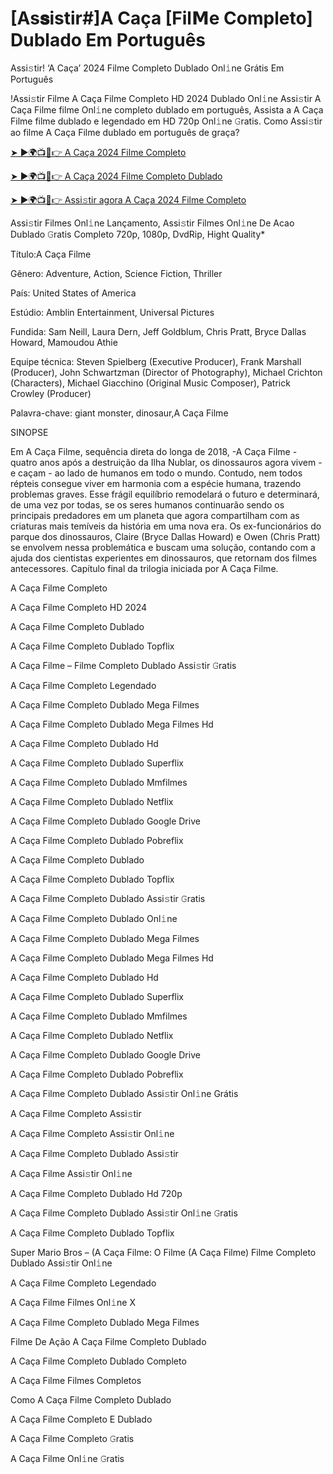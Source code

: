 # [As𝐬istir#]A Caça [Fil𝗠e Completo] Dublado Em Português
Assi𝚜tir! ‘A Caça’ 2024 Filme Completo Dublado Onl𝚒ne Grátis Em Português

!Assi𝚜tir Filme A Caça Filme Completo HD 2024 Dublado Onl𝚒ne Assi𝚜tir A Caça Filme filme Onl𝚒ne completo dublado em português, Assista a A Caça Filme filme dublado e legendado em HD 720p Onl𝚒ne 𝙶ratis. Como Assi𝚜tir ao filme A Caça Filme dublado em português de graça?

[➤ ►🌍📺📱👉 A Caça 2024 Filme Completo](https://t.co/chvrTPNO5j)

[➤ ►🌍📺📱👉 A Caça 2024 Filme Completo Dublado](https://t.co/chvrTPNO5j)

[➤ ►🌍📺📱👉 Assi𝚜tir agora A Caça 2024 Filme Completo](https://t.co/chvrTPNO5j)

Assi𝚜tir Filmes Onl𝚒ne Lançamento, Assi𝚜tir Filmes Onl𝚒ne De Acao Dublado 𝙶ratis Completo 720p, 1080p, DvdRip, Hight Quality*



Título:A Caça Filme



Gênero: Adventure, Action, Science Fiction, Thriller



País: United States of America



Estúdio: Amblin Entertainment, Universal Pictures



Fundida: Sam Neill, Laura Dern, Jeff Goldblum, Chris Pratt, Bryce Dallas Howard, Mamoudou Athie



Equipe técnica: Steven Spielberg (Executive Producer), Frank Marshall (Producer), John Schwartzman (Director of Photography), Michael Crichton (Characters), Michael Giacchino (Original Music Composer), Patrick Crowley (Producer)



Palavra-chave: giant monster, dinosaur,A Caça Filme



SINOPSE



Em A Caça Filme, sequência direta do longa de 2018, -A Caça Filme - quatro anos após a destruição da Ilha Nublar, os dinossauros agora vivem - e caçam - ao lado de humanos em todo o mundo. Contudo, nem todos répteis consegue viver em harmonia com a espécie humana, trazendo problemas graves. Esse frágil equilíbrio remodelará o futuro e determinará, de uma vez por todas, se os seres humanos continuarão sendo os principais predadores em um planeta que agora compartilham com as criaturas mais temíveis da história em uma nova era. Os ex-funcionários do parque dos dinossauros, Claire (Bryce Dallas Howard) e Owen (Chris Pratt) se envolvem nessa problemática e buscam uma solução, contando com a ajuda dos cientistas experientes em dinossauros, que retornam dos filmes antecessores. Capítulo final da trilogia iniciada por A Caça Filme.



A Caça Filme Completo



A Caça Filme Completo HD 2024



A Caça Filme Completo Dublado



A Caça Filme Completo Dublado Topflix



A Caça Filme – Filme Completo Dublado Assi𝚜tir 𝙶ratis



A Caça Filme Completo Legendado



A Caça Filme Completo Dublado Mega Filmes



A Caça Filme Completo Dublado Mega Filmes Hd



A Caça Filme Completo Dublado Hd



A Caça Filme Completo Dublado Superflix



A Caça Filme Completo Dublado Mmfilmes



A Caça Filme Completo Dublado Netflix



A Caça Filme Completo Dublado Google Drive



A Caça Filme Completo Dublado Pobreflix



A Caça Filme Completo Dublado



A Caça Filme Completo Dublado Topflix



A Caça Filme Completo Dublado Assi𝚜tir 𝙶ratis



A Caça Filme Completo Dublado Onl𝚒ne



A Caça Filme Completo Dublado Mega Filmes



A Caça Filme Completo Dublado Mega Filmes Hd



A Caça Filme Completo Dublado Hd



A Caça Filme Completo Dublado Superflix



A Caça Filme Completo Dublado Mmfilmes



A Caça Filme Completo Dublado Netflix



A Caça Filme Completo Dublado Google Drive



A Caça Filme Completo Dublado Pobreflix



A Caça Filme Completo Dublado Assi𝚜tir Onl𝚒ne Grátis



A Caça Filme Completo Assi𝚜tir



A Caça Filme Completo Assi𝚜tir Onl𝚒ne



A Caça Filme Completo Dublado Assi𝚜tir



A Caça Filme Assi𝚜tir Onl𝚒ne



A Caça Filme Completo Dublado Hd 720p



A Caça Filme Completo Dublado Assi𝚜tir Onl𝚒ne 𝙶ratis



A Caça Filme Completo Dublado Topflix



Super Mario Bros – (A Caça Filme: O Filme (A Caça Filme) Filme Completo Dublado Assi𝚜tir Onl𝚒ne



A Caça Filme Completo Legendado



A Caça Filme Filmes Onl𝚒ne X



A Caça Filme Completo Dublado Mega Filmes



Filme De Ação A Caça Filme Completo Dublado



A Caça Filme Completo Dublado Completo



A Caça Filme Filmes Completos



Como A Caça Filme Completo Dublado



A Caça Filme Completo E Dublado



A Caça Filme Completo 𝙶ratis



A Caça Filme Onl𝚒ne 𝙶ratis
